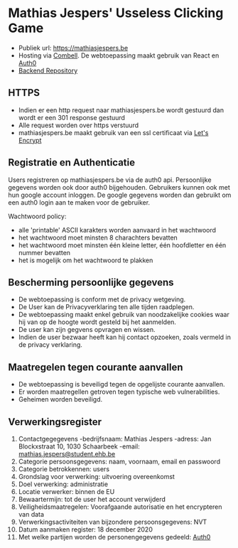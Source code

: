 # Mathias Jespers' Usseless Clicking Game
- Publiek url: https://mathiasjespers.be 
- Hosting via [Combell](https://www.combell.com/en/). De webtoepassing maakt gebruik van React en [Auth0](https://auth0.com/)
- [Backend Repository](https://github.com/mathiasjespers/softwaresec_backend)


## HTTPS
- Indien er een http request naar mathiasjespers.be wordt gestuurd dan wordt er een 301 response gestuurd
- Alle request worden over https verstuurd  
- mathiasjespers.be maakt gebruik van een ssl certificaat via [Let's Encrypt](https://letsencrypt.org/#)


## Registratie en Authenticatie
Users registreren op mathiasjespers.be via de auth0 api. Persoonlijke gegevens worden ook door auth0 bijgehouden. Gebruikers kunnen ook met hun google account inloggen. De google gegevens worden dan gebruikt om een auth0 login aan te maken voor de gebruiker.

Wachtwoord policy:
- alle 'printable' ASCII karakters worden aanvaard in het wachtwoord
- het wachtwoord moet minsten 8 charachters bevatten
- het wachtwoord moet minsten één kleine letter, één hoofdletter en één nummer bevatten
- het is mogelijk om het wachtwoord te plakken


## Bescherming persoonlijke gegevens
- De webtoepassing is conform met de privacy wetgeving. 
- De User kan de Privacyverklaring ten alle tijden raadplegen. 
- De webtoepassing maakt enkel gebruik van noodzakelijke cookies waar hij van op de hoogte wordt gesteld bij het aanmelden. 
- De user kan zijn gegvens opvragen en wissen. 
- Indien de user bezwaar heeft kan hij contact opzoeken, zoals vermeld in de privacy verklaring.


## Maatregelen tegen courante aanvallen
- De webtoepassing is beveiligd tegen de opgelijste courante aanvallen.
- Er worden maatregellen getroven tegen typische web vulnerabilities.
- Geheimen worden beveiligd.


## Verwerkingsregister
1. Contactgegegevens -bedrijfsnaam: Mathias Jespers -adress: Jan Blockxstraat 10, 1030 Schaarbeek -email: mathias.jespers@student.ehb.be
2. Categorie persoonsgegevens: naam, voornaam, email en passwoord 
3. Categorie betrokkennen: users
4. Grondslag voor verwerking: uitvoering overeenkomst 
5. Doel verwerking: administratie
6. Locatie verwerker: binnen de EU 
7. Bewaartermijn: tot de user het account verwijderd 
8. Veiligheidsmaatregelen: Voorafgaande autorisatie en het encrypteren van data 
9. Verwerkingsactiviteiten van bijzondere persoonsgegevens: NVT 
10. Datum aanmaken register: 18 december 2020 
11. Met welke partijen worden de personengegevens gedeeld: [Auth0](https://auth0.com/)
